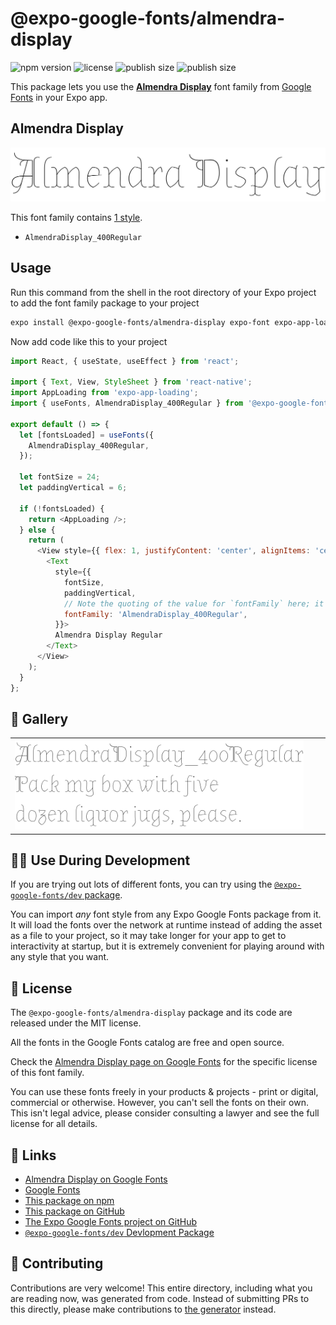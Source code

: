 # @expo-google-fonts/almendra-display

![npm version](https://flat.badgen.net/npm/v/@expo-google-fonts/almendra-display)
![license](https://flat.badgen.net/github/license/expo/google-fonts)
![publish size](https://flat.badgen.net/packagephobia/install/@expo-google-fonts/almendra-display)
![publish size](https://flat.badgen.net/packagephobia/publish/@expo-google-fonts/almendra-display)

This package lets you use the [**Almendra Display**](https://fonts.google.com/specimen/Almendra+Display) font family from [Google Fonts](https://fonts.google.com/) in your Expo app.

## Almendra Display

![Almendra Display](./font-family.png)

This font family contains [1 style](#-gallery).

- `AlmendraDisplay_400Regular`

## Usage

Run this command from the shell in the root directory of your Expo project to add the font family package to your project
```sh
expo install @expo-google-fonts/almendra-display expo-font expo-app-loading
```

Now add code like this to your project
```js
import React, { useState, useEffect } from 'react';

import { Text, View, StyleSheet } from 'react-native';
import AppLoading from 'expo-app-loading';
import { useFonts, AlmendraDisplay_400Regular } from '@expo-google-fonts/almendra-display';

export default () => {
  let [fontsLoaded] = useFonts({
    AlmendraDisplay_400Regular,
  });

  let fontSize = 24;
  let paddingVertical = 6;

  if (!fontsLoaded) {
    return <AppLoading />;
  } else {
    return (
      <View style={{ flex: 1, justifyContent: 'center', alignItems: 'center' }}>
        <Text
          style={{
            fontSize,
            paddingVertical,
            // Note the quoting of the value for `fontFamily` here; it expects a string!
            fontFamily: 'AlmendraDisplay_400Regular',
          }}>
          Almendra Display Regular
        </Text>
      </View>
    );
  }
};

```

## 🔡 Gallery


||||
|-|-|-|
|![AlmendraDisplay_400Regular](./AlmendraDisplay_400Regular.ttf.png)||||


## 👩‍💻 Use During Development

If you are trying out lots of different fonts, you can try using the [`@expo-google-fonts/dev` package](https://github.com/expo/google-fonts/tree/master/font-packages/dev#readme).

You can import *any* font style from any Expo Google Fonts package from it. It will load the fonts
over the network at runtime instead of adding the asset as a file to your project, so it may take longer
for your app to get to interactivity at startup, but it is extremely convenient
for playing around with any style that you want.

## 📖 License

The `@expo-google-fonts/almendra-display` package and its code are released under the MIT license.

All the fonts in the Google Fonts catalog are free and open source.

Check the [Almendra Display page on Google Fonts](https://fonts.google.com/specimen/Almendra+Display) for the specific license of this font family.

You can use these fonts freely in your products & projects - print or digital, commercial or otherwise. However, you can't sell the fonts on their own. This isn't legal advice, please consider consulting a lawyer and see the full license for all details.

## 🔗 Links

- [Almendra Display on Google Fonts](https://fonts.google.com/specimen/Almendra+Display)
- [Google Fonts](https://fonts.google.com/)
- [This package on npm](https://www.npmjs.com/package/@expo-google-fonts/almendra-display)
- [This package on GitHub](https://github.com/expo/google-fonts/tree/master/font-packages/almendra-display)
- [The Expo Google Fonts project on GitHub](https://github.com/expo/google-fonts)
- [`@expo-google-fonts/dev` Devlopment Package](https://github.com/expo/google-fonts/tree/master/font-packages/dev)

## 🤝 Contributing

Contributions are very welcome! This entire directory, including what you are reading now, was generated from code. Instead of submitting PRs to this directly, please make contributions to [the generator](https://github.com/expo/google-fonts/tree/master/packages/generator) instead.
